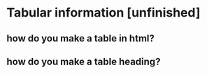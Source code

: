 # Tabular information \[unfinished\]

## how do you make a table in html?

## how do you make a table heading?



